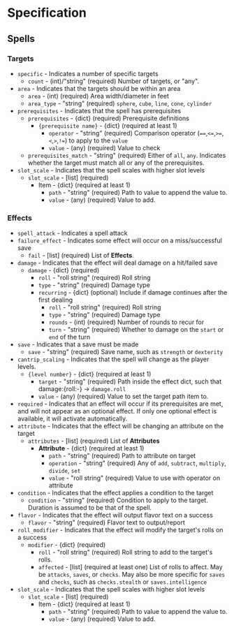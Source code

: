 # Specification

## Spells
### Targets

- `specific` - Indicates a number of specific targets
  - `count` - (int)/"string" (required) Number of targets, or "any".
- `area` - Indicates that the targets should be within an area
  - `area` - (int) (required) Area width/diameter in feet
  - `area_type` - "string" (required) `sphere`, `cube`, `line`, `cone`, `cylinder`
- `prerequisites` - Indicates that the spell has prerequisites
  - `prerequisites` - {dict} (required) Prerequisite definitions
    - `{prerequisite name}` - {dict} (required at least 1)
      - `operator` - "string" (required) Comparison operator (`==`,`<=`,`>=`,`<`,`>`,`!=`) to apply to the `value`
      - `value` - (any) (required) Value to check
  - `prerequisites_match` - "string" (required) Either of `all`, `any`. Indicates whether the target must match all or any of the prerequisites.
- `slot_scale` - Indicates that the spell scales with higher slot levels
  - `slot_scale` - [list] (required)
    - Item - {dict} (required at least 1)
      - `path` - "string" (required) Path to value to append the value to.
      - `value` - (any) (required) Value to add.

### Effects
- `spell_attack` - Indicates a spell attack
- `failure_effect` - Indicates some effect will occur on a miss/successful save
  - `fail` - [list] (required) List of **Effects**.
- `damage` - Indicates that the effect will deal damage on a hit/failed save
  - `damage` - {dict} (required)
    - `roll` - "roll string" (required) Roll string
    - `type` - "string" (required) Damage type
    - `recurring` - {dict} (optional) Include if damage continues after the first dealing
      - `roll` - "roll string" (required) Roll string
      - `type` - "string" (required) Damage type
      - `rounds` - (int) (required) Number of rounds to recur for
      - `turn` - "string" (required) Whether to damage on the `start` or `end` of the turn
- `save` - Indicates that a save must be made
  - `save` - "string" (required) Save name, such as `strength` or `dexterity`
- `cantrip_scaling` - Indicates that the spell will change as the player levels.
  - `{level number}` - {dict} (required at least 1)
    - `target` - "string" (required) Path inside the effect dict, such that damage:{roll:-} -> `damage.roll`
    - `value` - (any) (required) Value to set the target path item to.
- `required` - Indicates that an effect will occur if its prerequisites are met, and will not appear as an optional effect. If only one optional effect is available, it will activate automatically.
- `attribute` - Indicates that the effect will be changing an attribute on the target
  - `attributes` - [list] (required) List of **Attributes**
    - **Attribute** - {dict} (required at least 1)
      - `path` - "string" (required) Path to attribute on target
      - `operation` - "string" (required) Any of `add`, `subtract`, `multiply`, `divide`, `set`
      - `value` - "roll string" (required) Value to use with operator on attribute
- `condition` - Indicates that the effect applies a condition to the target
  - `condition` - "string" (required) Condition to apply to the target. Duration is assumed to be that of the spell.
- `flavor` - Indicates that the effect will output flavor text on a success
  - `flavor` - "string" (required) Flavor text to output/report
- `roll_modifier` - Indicates that the effect will modify the target's rolls on a success
  - `modifier` - {dict} (required)
    - `roll` - "roll string" (required) Roll string to add to the target's rolls.
    - `affected` - [list] (required at least one) List of rolls to affect. May be `attacks`, `saves`, or `checks`. May also be more specific for `saves` and `checks`, such as `checks.stealth` or `saves.intelligence`
- `slot_scale` - Indicates that the spell scales with higher slot levels
  - `slot_scale` - [list] (required)
    - Item - {dict} (required at least 1)
      - `path` - "string" (required) Path to value to append the value to.
      - `value` - (any) (required) Value to add.